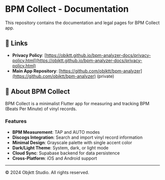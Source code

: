 # BPM Collect - Documentation

This repository contains the documentation and legal pages for BPM Collect app.

## 🔗 Links

- **Privacy Policy**: [https://objktt.github.io/bpm-analyzer-docs/privacy-policy.html](https://objktt.github.io/bpm-analyzer-docs/privacy-policy.html)
- **Main App Repository**: [https://github.com/objktt/bpm-analyzer](https://github.com/objktt/bpm-analyzer) (private)

## 📱 About BPM Collect

BPM Collect is a minimalist Flutter app for measuring and tracking BPM (Beats Per Minute) of vinyl records.

### Features
- **BPM Measurement**: TAP and AUTO modes
- **Discogs Integration**: Search and import vinyl record information  
- **Minimal Design**: Grayscale palette with single accent color
- **Dark/Light Theme**: System, dark, or light mode
- **Cloud Sync**: Supabase backend for data persistence
- **Cross-Platform**: iOS and Android support

---

© 2024 Objktt Studio. All rights reserved.
